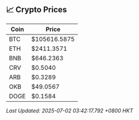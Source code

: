 ## 📈 Crypto Prices

| Coin | Price |
| ---- | ----- |
| BTC | $105616.5875 |
| ETH | $2411.3571 |
| BNB | $646.2363 |
| CRV | $0.5040 |
| ARB | $0.3289 |
| OKB | $49.0567 |
| DOGE | $0.1584 |

_Last Updated: 2025-07-02 03:42:17.792 +0800 HKT_